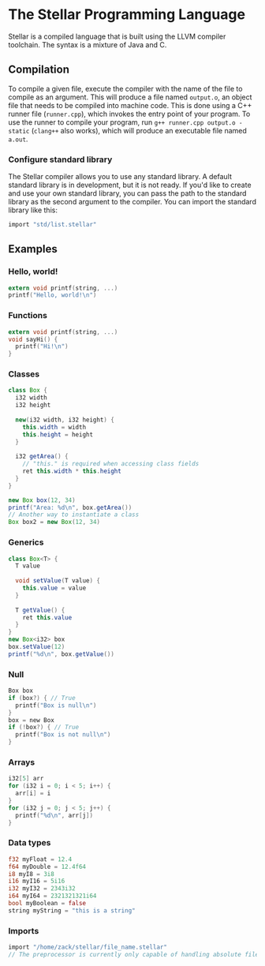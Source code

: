 # The Stellar Programming Language
Stellar is a compiled language that is built using the LLVM compiler toolchain. The syntax is a mixture of Java and C.

## Compilation
To compile a given file, execute the compiler with the name of the file to compile as an argument.
This will produce a file named `output.o`, an object file that needs to be compiled into machine code.
This is done using a C++ runner file (`runner.cpp`), which invokes the entry point of your program.
To use the runner to compile your program, run `g++ runner.cpp output.o -static` (`clang++` also works),
which will produce an executable file named `a.out`.

### Configure standard library
The Stellar compiler allows you to use any standard library. A default standard library is in development, but it is not ready.
If you'd like to create and use your own standard library, you can pass the path to the standard library as the second argument
to the compiler. You can import the standard library like this:
```c
import "std/list.stellar"
```

## Examples
### Hello, world!
```c
extern void printf(string, ...)
printf("Hello, world!\n")
```
### Functions
```c
extern void printf(string, ...)
void sayHi() {
  printf("Hi!\n")
}
```

### Classes
```java
class Box {
  i32 width
  i32 height
  
  new(i32 width, i32 height) {
    this.width = width
    this.height = height
  }
  
  i32 getArea() {
    // "this." is required when accessing class fields
    ret this.width * this.height
  }
}

new Box box(12, 34)
printf("Area: %d\n", box.getArea())
// Another way to instantiate a class
Box box2 = new Box(12, 34)
```

### Generics
```java
class Box<T> {
  T value
  
  void setValue(T value) {
    this.value = value
  }
  
  T getValue() {
    ret this.value
  }
}
new Box<i32> box
box.setValue(12)
printf("%d\n", box.getValue())
```

### Null
```c
Box box
if (box?) { // True
  printf("Box is null\n")
}
box = new Box
if (!box?) { // True
  printf("Box is not null\n")
}
```

### Arrays
```c
i32[5] arr
for (i32 i = 0; i < 5; i++) {
  arr[i] = i
}
for (i32 j = 0; j < 5; j++) {
  printf("%d\n", arr[j])
}
```

### Data types
```rust
f32 myFloat = 12.4
f64 myDouble = 12.4f64
i8 myI8 = 3i8
i16 myI16 = 5i16
i32 myI32 = 2343i32
i64 myI64 = 2321321321i64
bool myBoolean = false
string myString = "this is a string"
```

### Imports
```c
import "/home/zack/stellar/file_name.stellar"
// The preprocessor is currently only capable of handling absolute file paths
```
